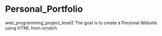 # Personal_Portfolio
web_programming_project_level2
The goal is to create a Personal Website using HTML from scratch.

